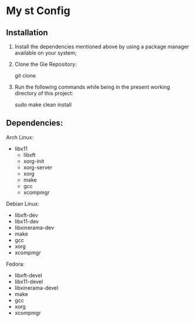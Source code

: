 # My st Config

## Installation 
  1. Install the dependencies mentioned above by using a package manager available on your system;
  2. Clone the Gie Repository:
        
        git clone 

  3. Run the following commands while being in the present working directory of this project:
        
        sudo make clean install

## Dependencies:
   
Arch Linux:
* libx11
   * libxft
   * xorg-init
   * xorg-server
   * xorg
   * make
   * gcc
   * xcompmgr

Debian Linux:

   * libxft-dev
   * libx11-dev
   * libxinerama-dev
   * make
   * gcc
   * xorg
   * xcompmgr

Fedora:

   * libxft-devel
   * libx11-devel
   * libxinerama-devel
   * make
   * gcc
   * xorg
   * xcompmgr

